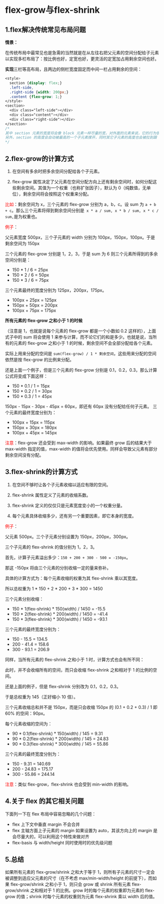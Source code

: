# flex-grow与flex-shrink

## 1.flex解决传统常见布局问题

**情景：**

在传统布局中最常见也是急需的当然就是在从左往右把父元素的空间分配给子元素以实现多栏布局了：按比例也好，定宽也好，更灵活的定宽加占用剩余空间也好。

**实现**三栏等高布局，且两边的侧栏宽度固定而中间一栏占用剩余的空间：

```css
<style>
  section {display: flex;}
  .left-side,
  .right-side {width: 200px;}
  .content {flex-grow: 1;}
</style>
<section>
  <div class="left-side"></div>
  <div class="content"></div>
  <div class="right-side"></div>
</section>
/*
其中 section 元素的宽度将会像 block 元素一样尽量的宽，对外面的元素来说，它的行为很像一个 block 块。三个元素会从左往右占据父元素的空间（这很显然）。左右侧边栏的宽度都是 200px，中间 .content 元素的宽度将会占据 section 元素的剩余宽度。
另外，section 的高度会自动被最高的一个子元素撑开，同时其它子元素的高度也会被拉到跟 section 元素一样高，而如果给 section 元素设置了高度，而所有子元素的高度设置为 auto ，所有的子元素也都会自动跟父元素一样高。
*/
```

## 2.flex-grow的计算方式

1. 在空间有多余时把多余空间分配给各个子元素。

2. flex-grow 属性决定了父元素在空间分配方向上还有剩余空间时，如何分配这些剩余空间。其值为一个权重（也称扩张因子），默认为 0（纯数值，无单位），剩余空间将会按照这个权重来分配。

<font color=red>比如</font>：剩余空间为 x，三个元素的 flex-grow 分别为 a，b，c。设 sum 为 `a + b + c`。那么三个元素将得到剩余空间分别是` x * a / sum, x * b / sum, x * c / sum,`是为权重也。

<font color=red>例子</font>：

父元素宽度 500px，三个子元素的 width 分别为 100px，150px，100px。于是剩余空间为 150px

三个元素的 flex-grow 分别是 1，2，3，于是 sum 为 6
则三个元素所得到的多余空间分别是：

- 150 * 1 / 6 = 25px
- 150 * 2 / 6 = 50px
- 150 * 3 / 6 = 75px

三个元素最终的宽度分别为 125px，200px，175px。

- 100px + 25px = 125px
- 150px + 50px = 200px
- 100px + 75px = 175px

**所有元素的 flex-grow 之和小于 1 的时候**

（注意是 1，也就是说每个元素的 flex-grow 都是一个小数如 0.2 这样的），上面式子中的 sum 将会使用 1 来参与计算，而不论它们的和是多少。也就是说，当所有的元素的 flex-grow 之和小于 1 的时候，剩余空间不会全部分配给各个元素。

实际上用来分配的空间是 `sum(flex-grow) / 1 * 剩余空间`，这些用来分配的空间依然是按 flex-grow 的比例来分配。

还是上面一个例子，但是三个元素的 flex-grow 分别是 0.1，0.2，0.3，那么计算公式将变成下面这样：

- 150 * 0.1 / 1 = 15px
- 150 * 0.2 / 1 = 30px
- 150 * 0.3 / 1 = 45px

150px - 15px - 30px - 45px = 60px，即还有 60px 没有分配给任何子元素。
三个元素的最终宽度分别为：

- 100px + 15px = 115px
- 150px + 30px = 180px
- 100px + 45px = 145px

<font color=red>注意</font>：flex-grow 还会受到 max-width 的影响。如果最终 grow 后的结果大于 max-width 指定的值，max-width 的值将会优先使用。同样会导致父元素有部分剩余空间没有分配。

## 3.flex-shrink的计算方式

1. 在空间不够时让各个子元素收缩以适应有限的空间。

2. flex-shrink 属性定义了元素的收缩系数。
3. flex-shrink 定义的仅仅只是元素宽度变小的一个权重分量。
4. 每个元素具体收缩多少，还有另一个重要因素，即它本身的宽度。

<font color=red>例子</font>：

父元素 500px。三个子元素分别设置为 150px，200px，300px。

三个子元素的 flex-shrink 的值分别为 1，2，3。

首先，计算子元素溢出多少：`150 + 200 + 300 - 500 = -150px`。

那这 -150px 将由三个元素的分别收缩一定的量来弥补。

具体的计算方式为：每个元素收缩的权重为其 flex-shrink 乘以其宽度。

所以总权重为 1 * 150 + 2 * 200 + 3 * 300 = 1450

三个元素分别收缩：

- 150 * 1(flex-shrink) * 150(width) / 1450 = -15.5
- 150 * 2(flex-shrink) * 200(width) / 1450 = -41.4
- 150 * 3(flex-shrink) * 300(width) / 1450 = -93.1

三个元素的最终宽度分别为：

- 150 - 15.5 = 134.5
- 200 - 41.4 = 158.6
- 300 - 93.1 = 206.9

同样，当所有元素的 flex-shrink 之和小于 1 时，计算方式也会有所不同：

此时，并不会收缩所有的空间，而只会收缩 flex-shrink 之和相对于 1 的比例的空间。

还是上面的例子，但是 flex-shrink 分别改为 0.1，0.2，0.3。

于是总权重为 145（正好缩小 10 倍）。

三个元素收缩总和并不是 150px，而是只会收缩 150px 的 (0.1 + 0.2 + 0.3) / 1 即 60% 的空间：90px。

每个元素收缩的空间为：

- 90 * 0.1(flex-shrink) * 150(width) / 145 = 9.31
- 90 * 0.2(flex-shrink) * 200(width) / 145 = 24.83
- 90 * 0.3(flex-shrink) * 300(width) / 145 = 55.86

三个元素的最终宽度分别为：

- 150 - 9.31 = 140.69
- 200 - 24.83 = 175.17
- 300 - 55.86 = 244.14

<font color=red>注意</font>：类似 flex-grow，flex-shrink 也会受到 min-width 的影响。

## 4.关于 flex 的其它相关问题

下面列一下在 flex 布局中容易忽略的几个问题：

- flex 上下文中垂直 margin 不会合并
- flex 主轴方面上子元素的 margin 如果设置为 auto，其该方向上的 margin 是会尽量大的，可以利用这个特性来做对齐
- flex-basis 与 width/height 同时使用时的优先级问题

## 5.总结

如果所有元素的 flex-grow/shrink 之和大于等于 1，则所有子元素的尺寸一定会被调整到适应父元素的尺寸（在不考虑 max/min-width/height 的前提下），而如果 flex-grow/shrink 之和小于 1，则只会 grow 或 shrink 所有元素 flex-grow/shrink 之和相对于 1 的比例。grow 时的每个元素的权重即为元素的 flex-grow 的值；shrink 时每个元素的权重则为元素 flex-shrink 乘以 width 后的值。